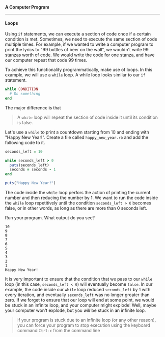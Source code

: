 **A Computer Program**

---

#### Loops

Using `if` statements, we can execute a section of code once if a certain
condition is met. Sometimes, we need to execute the same section of code
multiple times. For example, if we wanted to write a computer program to print
the lyrics to "99 bottles of beer on the wall", we wouldn't write 99 stanzas
worth of code. We would write the code for one stanza, and have our computer
repeat that code 99 times.

To achieve this functionality programmatically, make use of loops. In this
example, we will use a `while` loop. A while loop looks similar to our `if`
statement.

```ruby
while CONDITION
  # Do something
end
```

The major difference is that

> A `while` loop will repeat the section of code inside it until its condition
> is false.

Let's use a `while` to print a countdown starting from 10 and ending with
"Happy New Year!". Create a file called `happy_new_year.rb` and add the
following code to it.

```ruby
seconds_left = 10

while seconds_left > 0
  puts(seconds_left)
  seconds = seconds - 1
end

puts("Happy New Year!")
```

The code inside the `while` loop perfors the action of printing the current
number and then reducing the number by 1. We want to run the code inside the
`while` loop repetitively until the condition `seconds_left > 0` becomes false,
or in other words, as long as there are more than 0 seconds left.

Run your program. What output do you see?

```
10
9
8
7
6
5
4
3
2
1
Happy New Year!
```

It is very important to ensure that the condition that we pass to our `while`
loop (in this case, `seconds_left < 0`) will eventually become `false`. In our
example, the code inside our `while` loop reduced `seconds_left` by 1 with every
iteration, and eventually `seconds_left` was no longer greater than zero. If we
forget to ensure that our loop will end at some point, we would be stuck in an
infinite loop, and your computer might explode! Well, maybe your computer won't
explode, but you _will_ be stuck in an infinite loop.

> If your program is stuck due to an infinite loop (or any other reason), you
> can force your program to stop execution using the keyboard command `Ctrl-c` from the command line
